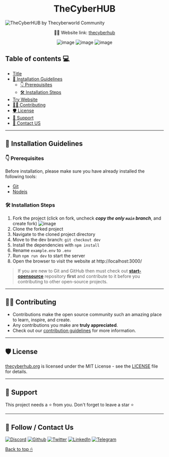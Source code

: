 <h1 align="center"> TheCyberHUB </h1>

![TheCyberHUB by Thecyberworld Community](https://github.com/thecyberworld/TheCyberHUB/assets/44284877/2bb4b449-110b-4402-8860-8f302dad61dc)

<!-- ![thecyberhub](https://user-images.githubusercontent.com/44284877/180642062-a9a66f83-746c-468e-97a8-707c259a92cd.png) -->

<p align="center">
    👨‍💻 Website link:
    <a href="https://thecyberhub.org/"> thecyberhub </a>
</p>
<div align="center">

![image](https://img.shields.io/badge/React-20232A?style=for-the-badge&logo=react&logoColor=61DAFB)
![image](https://img.shields.io/badge/CSS3-20232A?style=for-the-badge&logo=css3&logoColor=white)
![image](https://img.shields.io/badge/styled--components-20232A?style=for-the-badge&logo=styled-components&logoColor=white)

</div>

## Table of contents 💻

-   [Title](#thecyberhub-hub-of-cyber-security)
-   [🤖 Installation Guidelines](#-installation-guidelines)
    -   [👇 Prerequisites](#-prerequisites)
    -   [🛠️ Installation Steps](#-installation-steps)
-   [Try Website](https://thecyberhub.org)
-   [👨‍💻 Contributing](#-contributing)
-   [🛡️ License](#-license)
-   [🙏 Support](#-support)
-   [📨 Contact US](#-contact-us)

---

## 🤖 Installation Guidelines

### 👇 Prerequisites

Before installation, please make sure you have already installed the following tools:

-   [Git](https://git-scm.com/downloads)
-   [Nodejs](https://nodejs.org/en/download/)

### 🛠 Installation Steps

1. Fork the project (click on fork, uncheck **_copy the only `main` branch_**, and create fork)
   ![image](https://github.com/thecyberworld/TheCyberHUB/assets/44284877/0233f1e8-e05a-473b-b1b9-8dc52a6338bd)
2. Clone the forked project
3. Navigate to the cloned project directory
4. Move to the dev branch: `git checkout dev`
5. Install the dependencies with `npm install`
6. Rename `example.env` to `.env`
7. Run `npm run dev` to start the server
8. Open the browser to visit the website at http://localhost:3000/

> If you are new to Git and GitHub then must check out **[start-opensource](https://github.com/thecyberworld/start-opensource)** repository **first** and contribute to it before you contributing to other open-source projects.

---

## 👨‍💻 Contributing

-   Contributions make the open source community such an amazing place to learn, inspire, and create.
-   Any contributions you make are **truly appreciated**.
-   Check out our [contribution guidelines](/CONTRIBUTING.md) for more information.

---

## 🛡 License

[thecyberhub.org](https://www.thecyberhub.org) is licensed under the MIT License - see the [LICENSE](LICENSE) file for details.

---

## 🙏 Support

This project needs a ⭐️ from you. Don't forget to leave a star ⭐️

---

## 📨 Follow / Contact Us

<a href="https://discord.gg/QHBPq6xP5p" ><img src="https://img.shields.io/badge/Discord-5865F2?style=for-the-badge&logo=discord&logoColor=white" alt="Discord" /></a>
<a href="https://www.github.com/thecyberworld" ><img src="https://img.shields.io/badge/GitHub-100000?style=for-the-badge&logo=github&logoColor=white" alt="Github" /></a>
<a href="https://www.twitter.com/thecyberw0rld" ><img src="https://img.shields.io/badge/Twitter-1DA1F2?style=for-the-badge&logo=twitter&logoColor=white" alt="Twitter" /></a>
<a href="https://linkedin.com/company/thecyberworld" ><img src="https://img.shields.io/badge/LinkedIn-0077B5?style=for-the-badge&logo=linkedin&logoColor=white" alt="LinkedIn" ></a>
<a href="https://t.me/thecyberw0rld" ><img src="https://img.shields.io/badge/Telegram-2CA5E0?style=for-the-badge&logo=telegram&logoColor=white" alt="Telegram" /></a>

[Back to top 🖱](#thecyberhub-hub-of-cyber-security)
